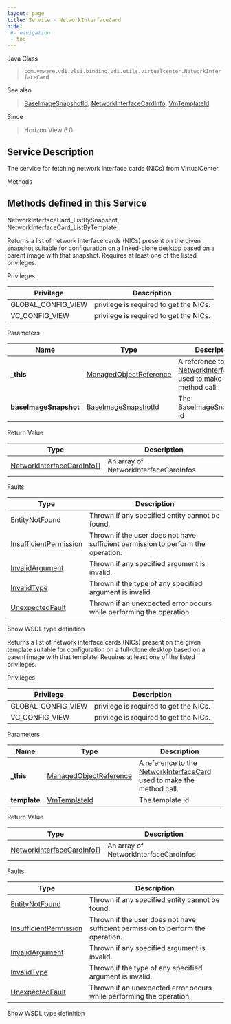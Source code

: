 ```yaml
---
layout: page
title: Service - NetworkInterfaceCard
hide:
 #- navigation
 - toc
---
```


  
 
  



Java Class  
> `com.vmware.vdi.vlsi.binding.vdi.utils.virtualcenter.NetworkInterfaceCard`

See also  
> [BaseImageSnapshotId](vdi.entity.BaseImageSnapshotId.md), [NetworkInterfaceCardInfo](vdi.utils.virtualcenter.NetworkInterfaceCard.NetworkInterfaceCardInfo.md), [VmTemplateId](vdi.entity.VmTemplateId.md)

Since  
> Horizon View 6.0


  


## Service Description

The service for fetching network interface cards (NICs) from VirtualCenter. 

Methods

Methods defined in this Service   
---  
NetworkInterfaceCard_ListBySnapshot, NetworkInterfaceCard_ListByTemplate  
  



Returns a list of network interface cards (NICs) present on the given snapshot suitable for configuration on a linked-clone desktop based on a parent image with that snapshot. Requires at least one of the listed privileges. 

Privileges 

Privilege |  Description   
---|---  
GLOBAL_CONFIG_VIEW|  privilege is required to get the NICs.   
VC_CONFIG_VIEW|  privilege is required to get the NICs.   
  


Parameters 

Name| Type| Description  
---|---|---  
**_this**| [ManagedObjectReference](vmodl.ManagedObjectReference.md)|  A reference to the [NetworkInterfaceCard](vdi.utils.virtualcenter.NetworkInterfaceCard.md) used to make the method call.   
**baseImageSnapshot**| [BaseImageSnapshotId](vdi.entity.BaseImageSnapshotId.md)|  The BaseImageSnapshot id   
  
  


Return Value 

Type |  Description   
---|---  
[NetworkInterfaceCardInfo[]](vdi.utils.virtualcenter.NetworkInterfaceCard.NetworkInterfaceCardInfo.md)| An array of NetworkInterfaceCardInfos  
  


Faults 

Type |  Description   
---|---  
[EntityNotFound](vdi.fault.EntityNotFound.md)| Thrown if any specified entity cannot be found.  
[InsufficientPermission](vdi.fault.InsufficientPermission.md)| Thrown if the user does not have sufficient permission to perform the operation.  
[InvalidArgument](vdi.fault.InvalidArgument.md)| Thrown if any specified argument is invalid.  
[InvalidType](vdi.fault.InvalidType.md)| Thrown if the type of any specified argument is invalid.  
[UnexpectedFault](vdi.fault.UnexpectedFault.md)| Thrown if an unexpected error occurs while performing the operation.  
  
Show WSDL type definition

  
  
  



Returns a list of network interface cards (NICs) present on the given template suitable for configuration on a full-clone desktop based on a parent image with that template. Requires at least one of the listed privileges. 

Privileges 

Privilege |  Description   
---|---  
GLOBAL_CONFIG_VIEW|  privilege is required to get the NICs.   
VC_CONFIG_VIEW|  privilege is required to get the NICs.   
  


Parameters 

Name| Type| Description  
---|---|---  
**_this**| [ManagedObjectReference](vmodl.ManagedObjectReference.md)|  A reference to the [NetworkInterfaceCard](vdi.utils.virtualcenter.NetworkInterfaceCard.md) used to make the method call.   
**template**| [VmTemplateId](vdi.entity.VmTemplateId.md)|  The template id   
  
  


Return Value 

Type |  Description   
---|---  
[NetworkInterfaceCardInfo[]](vdi.utils.virtualcenter.NetworkInterfaceCard.NetworkInterfaceCardInfo.md)| An array of NetworkInterfaceCardInfos  
  


Faults 

Type |  Description   
---|---  
[EntityNotFound](vdi.fault.EntityNotFound.md)| Thrown if any specified entity cannot be found.  
[InsufficientPermission](vdi.fault.InsufficientPermission.md)| Thrown if the user does not have sufficient permission to perform the operation.  
[InvalidArgument](vdi.fault.InvalidArgument.md)| Thrown if any specified argument is invalid.  
[InvalidType](vdi.fault.InvalidType.md)| Thrown if the type of any specified argument is invalid.  
[UnexpectedFault](vdi.fault.UnexpectedFault.md)| Thrown if an unexpected error occurs while performing the operation.  
  
Show WSDL type definition

  
  
  
  
  
  
  
